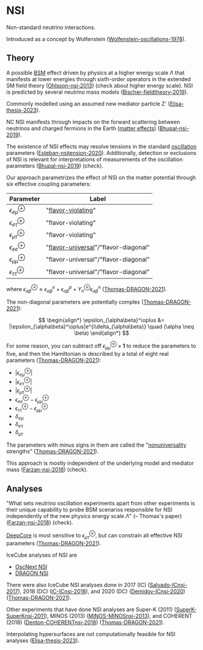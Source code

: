 # NSI

Non-standard neutrino interactions.

Introduced as a concept by Wolfenstein ([Wolfenstein-oscillations-1978](https://journals.aps.org/prd/abstract/10.1103/PhysRevD.17.2369)).

## Theory

A possible [BSM](bsm.md) effect driven by physics at a higher energy scale $\Lambda$ that manifests at lower energies through sixth-order operators in the extended SM field theory ([Ohlsson-nsi-2013](https://iopscience.iop.org/article/10.1088/0034-4885/76/4/044201)) (check about higher energy scale). NSI is predicted by several neutrino mass models ([Bischer-fieldtheory-2019](https://www.sciencedirect.com/science/article/pii/S0550321319302329?via%3Dihub)).

Commonly modelled using an assumed new mediator particle Z' ([Elisa-thesis-2023](https://seafile.rlp.net/f/f660b4d52dc04953bb36/)).

NC NSI manifests through impacts on the forward scattering between neutrinos and charged fermions in the Earth ([matter effects](matter-effects.md)) ([Bhupal-nsi-2019](https://scipost.org/SciPostPhysProc.2.001/pdf)).

The existence of NSI effects may resolve tensions in the standard [oscillation](oscillation.md) parameters ([Esteban-nsitension-2020](https://arxiv.org/pdf/2004.04745.pdf)). Additionally, detection or exclusions of NSI is relevant for interpretations of measurements of the oscillation parameters ([Bhupal-nsi-2019](https://scipost.org/SciPostPhysProc.2.001/pdf)) (check).

Our approach parametrizes the effect of NSI on the matter potential through six effective coupling parameters:

| Parameter                    | Label                                |
| ---------------------------- | ------------------------------------ |
| $\epsilon_{e\mu}^\oplus$     | "[flavor-violating](flavor-changing-neutral-current.md)"                   |
| $\epsilon_{e\tau}^\oplus$    | "flavor-violating"                   |
| $\epsilon_{\mu\tau}^\oplus$  | "flavor-violating"                   |
| $\epsilon_{ee}^\oplus$       | "[flavor-universal](flavor-universality.md)"/"flavor-diagonal" |
| $\epsilon_{\mu\mu}^\oplus$   | "flavor-universal"/"flavor-diagonal" |
| $\epsilon_{\tau\tau}^\oplus$ | "flavor-universal"/"flavor-diagonal" |

where $\epsilon_{\alpha\beta}^\oplus \approx \epsilon_{\alpha\beta}^e + \epsilon_{\alpha\beta}^p + Y_n^\oplus\epsilon_{\alpha\beta}^n$ ([Thomas-DRAGON-2021](https://journals.aps.org/prd/pdf/10.1103/PhysRevD.104.072006)).

The non-diagonal parameters are potentially complex ([Thomas-DRAGON-2021](https://journals.aps.org/prd/pdf/10.1103/PhysRevD.104.072006)):

$$
\begin{align*}
    \epsilon_{\alpha\beta}^\oplus &= |\epsilon_{\alpha\beta}^\oplus|e^{i\delta_{\alpha\beta}} \quad (\alpha \neq \beta)
\end{align*}
$$

For some reason, you can subtract off $\epsilon_{\mu\mu}^\oplus \times \mathbf{1}$ to reduce the parameters to five, and then the Hamiltonian is described by a total of eight real parameters ([Thomas-DRAGON-2021](https://journals.aps.org/prd/pdf/10.1103/PhysRevD.104.072006)):

- $\vert\epsilon_{e\mu}^\oplus\vert$
- $\vert\epsilon_{e\tau}^\oplus\vert$
- $\vert\epsilon_{\mu\tau}^\oplus\vert$
- $\epsilon_{ee}^\oplus - \epsilon_{\mu\mu}^\oplus$
- $\epsilon_{\tau\tau}^\oplus - \epsilon_{\mu\mu}^\oplus$
- $\delta_{e\mu}$
- $\delta_{e\tau}$
- $\delta_{\mu\tau}$

The parameters with minus signs in them are called the "[nonuniversality](flavor-universality.md) strengths" ([Thomas-DRAGON-2021](https://journals.aps.org/prd/pdf/10.1103/PhysRevD.104.072006)).

This approach is mostly independent of the underlying model and mediator mass ([Farzan-nsi-2018](https://journals.aps.org/prd/pdf/10.1103/PhysRevD.104.072006)) (check).

## Analyses

"What sets neutrino oscillation experiments apart from other experiments is their unique capability to probe BSM scenarios responsible for NSI independently of the new physics energy scale $\Lambda$" (– Thomas's paper) ([Farzan-nsi-2018](https://journals.aps.org/prd/pdf/10.1103/PhysRevD.104.072006)) (check).

[DeepCore](deepcore.md) is most sensitive to $\epsilon_{\mu\tau}^\oplus$, but can constrain all effective NSI parameters ([Thomas-DRAGON-2021](https://journals.aps.org/prd/pdf/10.1103/PhysRevD.104.072006)).

IceCube analyses of NSI are

- [OscNext NSI](oscnext-nsi.md)
- [DRAGON NSI](dragon-nsi.md)

There were also IceCube NSI analyses done in 2017 (IC) ([Salvado-ICnsi-2017](https://link.springer.com/article/10.1007/JHEP01(2017)141)), 2018 (DC) ([IC-ICnsi-2018](https://journals.aps.org/prd/pdf/10.1103/PhysRevD.97.072009)), and 2020 (DC) ([Demidov-ICnsi-2020](https://link.springer.com/article/10.1007/JHEP03(2020)105)) ([Thomas-DRAGON-2021](https://journals.aps.org/prd/pdf/10.1103/PhysRevD.104.072006)).

Other experiments that have done NSI analyses are Super-K (2011) ([SuperK-SuperKnsi-2011](https://journals.aps.org/prd/abstract/10.1103/PhysRevD.84.113008)), MINOS (2013) ([MINOS-MINOSnsi-2013](https://journals.aps.org/prd/abstract/10.1103/PhysRevD.88.072011)), and COHERENT (2018) ([Denton-COHERENTnsi-2018](https://link.springer.com/article/10.1007/JHEP07(2018)037)) ([Thomas-DRAGON-2021](https://journals.aps.org/prd/pdf/10.1103/PhysRevD.104.072006)).

Interpolating hypersurfaces are not computationally feasible for NSI analyses ([Elisa-thesis-2023](https://seafile.rlp.net/f/f660b4d52dc04953bb36/)).
